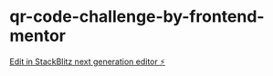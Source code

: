 # qr-code-challenge-by-frontend-mentor

[Edit in StackBlitz next generation editor ⚡️](https://stackblitz.com/~/github.com/afrad07/qr-code-challenge-by-frontend-mentor)